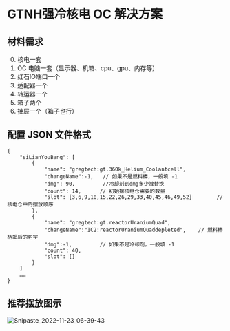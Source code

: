 # GTNH强冷核电 OC 解决方案

## 材料需求
0. 核电一套
1. OC 电脑一套（显示器、机箱、cpu、gpu、内存等）
2. 红石IO端口一个
3. 适配器一个
4. 转运器一个
5. 箱子两个
6. 抽屉一个（箱子也行）

## 配置 JSON 文件格式

```(json)
{
    "siLianYouBang": [
        {
            "name": "gregtech:gt.360k_Helium_Coolantcell",
            "changeName":-1,   // 如果不是燃料棒，一般填 -1
            "dmg": 90,         //冷却剂到dmg多少被替换
            "count": 14,      // 初始摆核电仓需要的数量
            "slot": [3,6,9,10,15,22,26,29,33,40,45,46,49,52]        //核电仓中的摆放顺序
        },
        {
            "name": "gregtech:gt.reactorUraniumQuad",
            "changeName":"IC2:reactorUraniumQuaddepleted",    // 燃料棒枯竭后的名字
            "dmg":-1,         // 如果不是冷却剂，一般填 -1
            "count": 40,
            "slot": []
        }
    ]
    ……
}
```

## 推荐摆放图示
![Snipaste_2022-11-23_06-39-43](https://user-images.githubusercontent.com/49380228/203435807-548c7143-3195-4f62-96a8-7ca6d71113ed.png)



